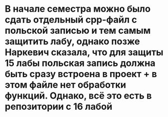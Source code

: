 # В начале семестра можно было сдать отдельный cpp-файл с польской записью и тем самым защитить лабу, однако позже Наркевич сказала, что для защиты 15 лабы польская запись должна быть сразу встроена в проект + в этом файле нет обработки функций. Однако, всё это есть в репозитории с 16 лабой
